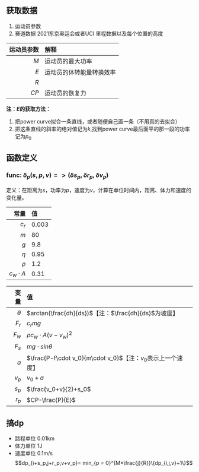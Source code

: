 ## 获取数据
1. 运动员参数
2. 赛道数据 2021东京奥运会或者UCI 里程数据以及每个位置的高度

| 运动员参数 | 解释                     |
| ---------: | :----------------------- |
|        $M$ | 运动员的最大功率         |
|        $E$ | 运动员的体转能量转换效率 |
|        $R$ |                          |
|       $CP$ | 运动员的恢复力           |

**注：$E$的获取方法：**
1. 把power curve拟合一条直线，或者随便自己画一条（不用真的去拟合）
2. 把这条直线的斜率的绝对值记为$k$,找到power curve最后面平的那一段的功率记为$p_0$

## 函数定义

### func: $\delta_p(s,p,v)=>(\delta s_p,\delta r_p,\delta v_p)$
定义：在距离为$s$，功率为$p$，速度为$v$，计算在单位时间内，距离、体力和速度的变化量。

|          常量 | 值    |
| ------------: | :---- |
|         $c_r$ | 0.003 |
|           $m$ | 80    |
|           $g$ | 9.8   |
|        $\eta$ | 0.95  |
|        $\rho$ | 1.2   |
| $c_w \cdot A$ | 0.31  |

|     变量 | 值                                                           |
| -------: | :----------------------------------------------------------- |
| $\theta$ | $arctan(\frac{dh}{ds})$【注：$\frac{dh}{ds}$为坡度】         |
|    $F_r$ | $c_rmg$                                                      |
|    $F_w$ | $\rho c_w\cdot A(v-v_w)^2$                                   |
|    $F_s$ | $mg\cdot sin\theta$                                          |
|      $a$ | $\frac{P-f\cdot v_0}{m\cdot v_0}$【注：$v_0$表示上一个速度】 |
|    $v_p$ | $v_0+a$                                                      |
|    $s_p$ | $\frac{v_0+v}{2}+s_0$                                        |
|    $r_p$ | $CP-\frac{P}{E}$                                             |

## 搞dp
- 路程单位 0.01km 
- 体力单位 1J 
- 速度单位 0.1m/s
$$dp_{i+s_p,j+r_p,v+v_p}= min_{p = 0}^{M*\frac{j}{R}}\{dp_{i,j,v}+1\}$$
